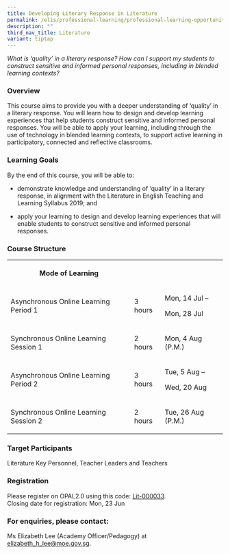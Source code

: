```yaml
---
title: Developing Literary Response in Literature
permalink: /elis/professional-learning/professional-learning-opportunities/developing-literary-responses/
description: ""
third_nav_title: Literature
variant: tiptap
---
```

<p><em>What is ‘quality’ in a literary response? How can I support my students to construct sensitive and informed personal responses, including in blended learning contexts?</em>
</p>
<h3>Overview</h3>
<p>This course aims to provide you with a deeper understanding of ‘quality’
in a literary response. You will learn how to design and develop learning
experiences that help students construct sensitive and informed personal
responses. You will be able to apply your learning, including through the
use of technology in blended learning contexts, to support active learning
in participatory, connected and reflective classrooms.</p>
<h3>Learning Goals</h3>
<p>By the end of this course, you will be able to:</p>
<ul data-tight="true" class="tight">
<li>
<p>demonstrate knowledge and understanding of ‘quality’ in a literary response,
in alignment with the Literature in English Teaching and Learning Syllabus
2019; and</p>
</li>
<li>
<p>apply your learning to design and develop learning experiences that will
enable students to construct sensitive and informed personal responses.</p>
</li>
</ul>
<h3>Course Structure</h3>
<table style="minWidth: 75px">
<colgroup>
<col>
<col>
<col>
</colgroup>
<tbody>
<tr>
<th rowspan="1" colspan="1">
<p>Mode of Learning</p>
</th>
<th rowspan="1" colspan="1">
<p></p>
</th>
<th rowspan="1" colspan="1">
<p></p>
</th>
</tr>
<tr>
<td rowspan="1" colspan="1">
<p>Asynchronous Online Learning Period 1</p>
</td>
<td rowspan="1" colspan="1">
<p>3 hours</p>
</td>
<td rowspan="1" colspan="1">
<p>Mon, 14 Jul –</p>
<p>Mon, 28 Jul</p>
</td>
</tr>
<tr>
<td rowspan="1" colspan="1">
<p>Synchronous Online Learning Session 1</p>
</td>
<td rowspan="1" colspan="1">
<p>2 hours</p>
</td>
<td rowspan="1" colspan="1">
<p>Mon, 4 Aug (P.M.)</p>
</td>
</tr>
<tr>
<td rowspan="1" colspan="1">
<p>Asynchronous Online Learning Period 2</p>
</td>
<td rowspan="1" colspan="1">
<p>3 hours</p>
</td>
<td rowspan="1" colspan="1">
<p>Tue, 5 Aug –</p>
<p>Wed, 20 Aug</p>
</td>
</tr>
<tr>
<td rowspan="1" colspan="1">
<p>Synchronous Online Learning Session 2</p>
</td>
<td rowspan="1" colspan="1">
<p>2 hours</p>
</td>
<td rowspan="1" colspan="1">
<p>Tue, 26 Aug (P.M.)</p>
</td>
</tr>
</tbody>
</table>
<p></p>
<h3>Target Participants</h3>
<p>Literature Key Personnel, Teacher Leaders and Teachers</p>
<h3>Registration</h3>
<p>Please register on&nbsp;OPAL2.0&nbsp;using this code: <a href="https://www.opal2.moe.edu.sg/app/learner/detail/course/eb416d5d-dbbf-4346-8fe0-a41d36e94e9f" rel="noopener nofollow" target="_blank">Lit-000033</a>.
&nbsp;
<br>Closing date for registration: Mon, 23 Jun</p>
<h3>For enquiries, please contact:</h3>
<p>Ms Elizabeth Lee (Academy Officer/Pedagogy) at <a href="mailto:elizabeth_h_lee@moe.gov.sg" rel="noopener nofollow" target="_blank">elizabeth_h_lee@moe.gov.sg</a>.</p>